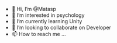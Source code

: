 - 👋 Hi, I’m @Matasp
- 👀 I’m interested in psychology
- 🌱 I’m currently learning Unity
- 💞️ I’m looking to collaborate on Developer
- 📫 How to reach me ...

<!---
Matasp/Matasp is a ✨ special ✨ repository because its `README.md` (this file) appears on your GitHub profile.
You can click the Preview link to take a look at your changes.
--->
